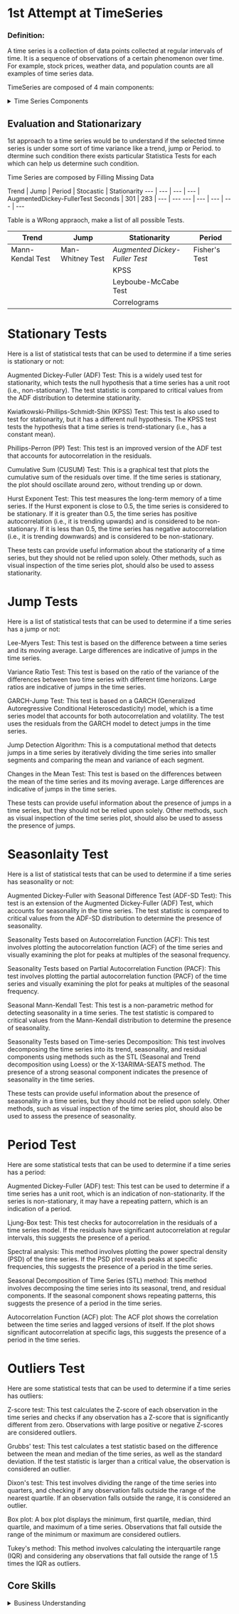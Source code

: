 # 1st Attempt at TimeSeries

### Definition: 
A time series is a collection of data points collected at regular intervals of time. It is a sequence of observations of a certain phenomenon over time. For example, stock prices, weather data, and population counts are all examples of time series data.

TimeSeries are composed of 4 main components: 

<details>
<summary> Time Series Components </summary>

|Concept|Explnation|Details|
|---|---|---|
|T - Trend   ( Time Variant )|Caused by long term changes in series statistical parameters such as means|---|
|J - Jump    ( Time Variant )|Edivend short term changes in the dataset, whcih can be determine if significant by tests. |---|
| P - Period  ( Time Variant )|Appear in series due to regular and oscillating changes with relatively constant time distances. |---|
|S - Stochastics Terms ( Time Invariant )|---|---|
</details>


## Evaluation and Stationarizary 

1st approach to a time series would be to understand if the selected timne series is under some sort of time variance like a trend, jump or Period. to dtermine such condition there exists particular Statistica Tests for each which can help us determine such condition. 

Time Series are composed by Filling Missing Data

Trend | Jump  | Period | Stocastic | Stationarity
--- | --- | --- | --- | AugmentedDickey-FullerTest
Seconds | 301 | 283 | --- | ---
--- | --- | --- | --- | ---

Table is a WRong appraoch, make a list of all possible Tests. 


| Trend         | Jump     | Stationarity | Period |
|--------------|-----------|------------|----------|
| Mann-Kendal Test | Man-Whitney Test      | *Augmented Dickey-Fuller Test*  | Fisher's Test | 
|     |  | KPSS       |  | 
|       | | Leyboube-McCabe Test       |  | 
|       |  | Correlograms        |  | 

# Stationary Tests

Here is a list of statistical tests that can be used to determine if a time series is stationary or not:

Augmented Dickey-Fuller (ADF) Test: This is a widely used test for stationarity, which tests the null hypothesis that a time series has a unit root (i.e., non-stationary). The test statistic is compared to critical values from the ADF distribution to determine stationarity.

Kwiatkowski-Phillips-Schmidt-Shin (KPSS) Test: This test is also used to test for stationarity, but it has a different null hypothesis. The KPSS test tests the hypothesis that a time series is trend-stationary (i.e., has a constant mean).

Phillips-Perron (PP) Test: This test is an improved version of the ADF test that accounts for autocorrelation in the residuals.

Cumulative Sum (CUSUM) Test: This is a graphical test that plots the cumulative sum of the residuals over time. If the time series is stationary, the plot should oscillate around zero, without trending up or down.

Hurst Exponent Test: This test measures the long-term memory of a time series. If the Hurst exponent is close to 0.5, the time series is considered to be stationary. If it is greater than 0.5, the time series has positive autocorrelation (i.e., it is trending upwards) and is considered to be non-stationary. If it is less than 0.5, the time series has negative autocorrelation (i.e., it is trending downwards) and is considered to be non-stationary.

These tests can provide useful information about the stationarity of a time series, but they should not be relied upon solely. Other methods, such as visual inspection of the time series plot, should also be used to assess stationarity.

# Jump Tests

Here is a list of statistical tests that can be used to determine if a time series has a jump or not:

Lee-Myers Test: This test is based on the difference between a time series and its moving average. Large differences are indicative of jumps in the time series.

Variance Ratio Test: This test is based on the ratio of the variance of the differences between two time series with different time horizons. Large ratios are indicative of jumps in the time series.

GARCH-Jump Test: This test is based on a GARCH (Generalized Autoregressive Conditional Heteroscedasticity) model, which is a time series model that accounts for both autocorrelation and volatility. The test uses the residuals from the GARCH model to detect jumps in the time series.

Jump Detection Algorithm: This is a computational method that detects jumps in a time series by iteratively dividing the time series into smaller segments and comparing the mean and variance of each segment.

Changes in the Mean Test: This test is based on the differences between the mean of the time series and its moving average. Large differences are indicative of jumps in the time series.

These tests can provide useful information about the presence of jumps in a time series, but they should not be relied upon solely. Other methods, such as visual inspection of the time series plot, should also be used to assess the presence of jumps.

# Seasonlaity Test

Here is a list of statistical tests that can be used to determine if a time series has seasonality or not:

Augmented Dickey-Fuller with Seasonal Difference Test (ADF-SD Test): This test is an extension of the Augmented Dickey-Fuller (ADF) Test, which accounts for seasonality in the time series. The test statistic is compared to critical values from the ADF-SD distribution to determine the presence of seasonality.

Seasonality Tests based on Autocorrelation Function (ACF): This test involves plotting the autocorrelation function (ACF) of the time series and visually examining the plot for peaks at multiples of the seasonal frequency.

Seasonality Tests based on Partial Autocorrelation Function (PACF): This test involves plotting the partial autocorrelation function (PACF) of the time series and visually examining the plot for peaks at multiples of the seasonal frequency.

Seasonal Mann-Kendall Test: This test is a non-parametric method for detecting seasonality in a time series. The test statistic is compared to critical values from the Mann-Kendall distribution to determine the presence of seasonality.

Seasonality Tests based on Time-series Decomposition: This test involves decomposing the time series into its trend, seasonality, and residual components using methods such as the STL (Seasonal and Trend decomposition using Loess) or the X-13ARIMA-SEATS method. The presence of a strong seasonal component indicates the presence of seasonality in the time series.

These tests can provide useful information about the presence of seasonality in a time series, but they should not be relied upon solely. Other methods, such as visual inspection of the time series plot, should also be used to assess the presence of seasonality.

# Period Test

Here are some statistical tests that can be used to determine if a time series has a period:

Augmented Dickey-Fuller (ADF) test: This test can be used to determine if a time series has a unit root, which is an indication of non-stationarity. If the series is non-stationary, it may have a repeating pattern, which is an indication of a period.

Ljung-Box test: This test checks for autocorrelation in the residuals of a time series model. If the residuals have significant autocorrelation at regular intervals, this suggests the presence of a period.

Spectral analysis: This method involves plotting the power spectral density (PSD) of the time series. If the PSD plot reveals peaks at specific frequencies, this suggests the presence of a period in the time series.

Seasonal Decomposition of Time Series (STL) method: This method involves decomposing the time series into its seasonal, trend, and residual components. If the seasonal component shows repeating patterns, this suggests the presence of a period in the time series.

Autocorrelation Function (ACF) plot: The ACF plot shows the correlation between the time series and lagged versions of itself. If the plot shows significant autocorrelation at specific lags, this suggests the presence of a period in the time series.

# Outliers Test

Here are some statistical tests that can be used to determine if a time series has outliers:

Z-score test: This test calculates the Z-score of each observation in the time series and checks if any observation has a Z-score that is significantly different from zero. Observations with large positive or negative Z-scores are considered outliers.

Grubbs' test: This test calculates a test statistic based on the difference between the mean and median of the time series, as well as the standard deviation. If the test statistic is larger than a critical value, the observation is considered an outlier.

Dixon's test: This test involves dividing the range of the time series into quarters, and checking if any observation falls outside the range of the nearest quartile. If an observation falls outside the range, it is considered an outlier.

Box plot: A box plot displays the minimum, first quartile, median, third quartile, and maximum of a time series. Observations that fall outside the range of the minimum or maximum are considered outliers.

Tukey's method: This method involves calculating the interquartile range (IQR) and considering any observations that fall outside the range of 1.5 times the IQR as outliers.


## Core Skills

<details>
<summary>Business Understanding</summary>

|Concept|Resource|Done|
|---|---|---|
||[Book: Delivering Happiness](https://www.amazon.com/Delivering-Happiness-Profits-Passion-Purpose/dp/0446576220)|✓|

</details>
